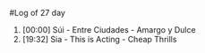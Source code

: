 #Log of 27 day

1. [00:00] Súi - Entre Ciudades - Amargo y Dulce
1. [19:32] Sia - This is Acting - Cheap Thrills
